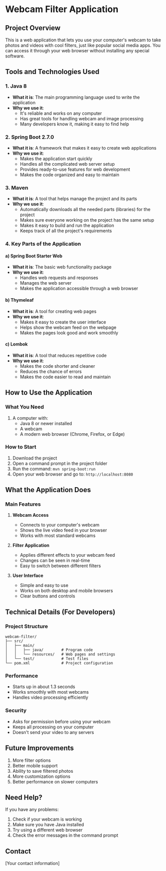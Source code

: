 # Webcam Filter Application

## Project Overview
This is a web application that lets you use your computer's webcam to take photos and videos with cool filters, just like popular social media apps. You can access it through your web browser without installing any special software.

## Tools and Technologies Used

### 1. Java 8
- **What it is**: The main programming language used to write the application
- **Why we use it**: 
  - It's reliable and works on any computer
  - Has great tools for handling webcam and image processing
  - Many developers know it, making it easy to find help

### 2. Spring Boot 2.7.0
- **What it is**: A framework that makes it easy to create web applications
- **Why we use it**:
  - Makes the application start quickly
  - Handles all the complicated web server setup
  - Provides ready-to-use features for web development
  - Makes the code organized and easy to maintain

### 3. Maven
- **What it is**: A tool that helps manage the project and its parts
- **Why we use it**:
  - Automatically downloads all the needed parts (libraries) for the project
  - Makes sure everyone working on the project has the same setup
  - Makes it easy to build and run the application
  - Keeps track of all the project's requirements

### 4. Key Parts of the Application

#### a) Spring Boot Starter Web
- **What it is**: The basic web functionality package
- **Why we use it**:
  - Handles web requests and responses
  - Manages the web server
  - Makes the application accessible through a web browser

#### b) Thymeleaf
- **What it is**: A tool for creating web pages
- **Why we use it**:
  - Makes it easy to create the user interface
  - Helps show the webcam feed on the webpage
  - Makes the pages look good and work smoothly

#### c) Lombok
- **What it is**: A tool that reduces repetitive code
- **Why we use it**:
  - Makes the code shorter and cleaner
  - Reduces the chance of errors
  - Makes the code easier to read and maintain

## How to Use the Application

### What You Need
1. A computer with:
   - Java 8 or newer installed
   - A webcam
   - A modern web browser (Chrome, Firefox, or Edge)

### How to Start
1. Download the project
2. Open a command prompt in the project folder
3. Run the command: `mvn spring-boot:run`
4. Open your web browser and go to: `http://localhost:8080`

## What the Application Does

### Main Features
1. **Webcam Access**
   - Connects to your computer's webcam
   - Shows the live video feed in your browser
   - Works with most standard webcams

2. **Filter Application**
   - Applies different effects to your webcam feed
   - Changes can be seen in real-time
   - Easy to switch between different filters

3. **User Interface**
   - Simple and easy to use
   - Works on both desktop and mobile browsers
   - Clear buttons and controls

## Technical Details (For Developers)

### Project Structure
```
webcam-filter/
├── src/
│   ├── main/
│   │   ├── java/        # Program code
│   │   └── resources/   # Web pages and settings
│   └── test/            # Test files
└── pom.xml              # Project configuration
```

### Performance
- Starts up in about 1.3 seconds
- Works smoothly with most webcams
- Handles video processing efficiently

### Security
- Asks for permission before using your webcam
- Keeps all processing on your computer
- Doesn't send your video to any servers

## Future Improvements
1. More filter options
2. Better mobile support
3. Ability to save filtered photos
4. More customization options
5. Better performance on slower computers

## Need Help?
If you have any problems:
1. Check if your webcam is working
2. Make sure you have Java installed
3. Try using a different web browser
4. Check the error messages in the command prompt

## Contact
[Your contact information] 
